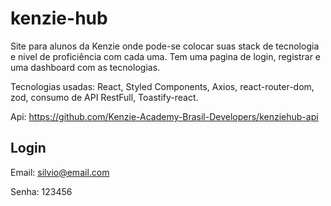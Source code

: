 # kenzie-hub

Site para alunos da Kenzie onde pode-se colocar suas stack de tecnologia e nivel de proficiência com cada uma. 
Tem uma pagina de login, registrar e uma dashboard com as tecnologias.

Tecnologias usadas: React, Styled Components, Axios, react-router-dom, zod, consumo de API RestFull, Toastify-react. 

Api: https://github.com/Kenzie-Academy-Brasil-Developers/kenziehub-api

## Login
Email: silvio@email.com

Senha: 123456
